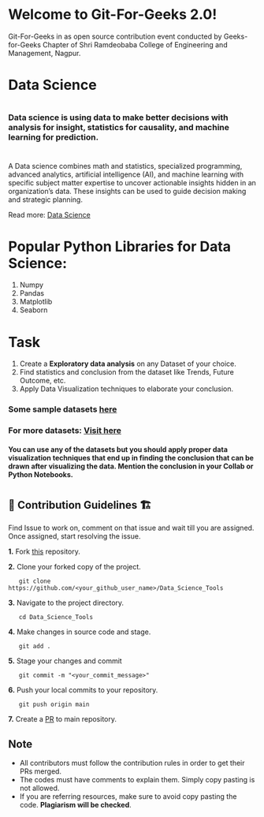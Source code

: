 # Welcome to Git-For-Geeks 2.0!

Git-For-Geeks in as open source contribution event conducted by Geeks-for-Geeks Chapter of Shri Ramdeobaba College of Engineering and Management, Nagpur.

# Data Science
#
### **Data science is using data to make better decisions with analysis for insight, statistics for causality, and machine learning for prediction.**
#
A Data science combines math and statistics, specialized programming, advanced analytics, artificial intelligence (AI), and machine learning with specific subject matter expertise to uncover actionable insights hidden in an organization’s data. These insights can be used to guide decision making and strategic planning.


Read more: [Data Science](https://towardsdatascience.com/what-is-data-science-8c8fbaef1d37)


# Popular Python Libraries for Data Science:
1. Numpy
2. Pandas
3. Matplotlib
4. Seaborn


# Task
1. Create a **Exploratory data analysis** on any Dataset of your choice. 
2. Find statistics and conclusion from the dataset like Trends, Future Outcome, etc.
2. Apply Data Visualization techniques to elaborate your conclusion.


  ### Some sample datasets [here](https://github.com/Git-For-Geeks/Data_Science_Tools/tree/main/Dataset)
  ### For more datasets: [Visit here](https://www.kaggle.com/datasets)

  #### You can use any of the datasets but you should apply proper data visualization techniques that end up in finding the conclusion that can be drawn after visualizing the data. Mention the conclusion in your Collab or Python Notebooks.
  

#
## 📌 Contribution Guidelines 🏗 


 Find Issue to work on, comment on that issue and wait till you are assigned. Once assigned, start resolving the issue.

**1.**  Fork [this](https://github.com/Git-For-Geeks/Data_Science_Tools) repository.

**2.**  Clone your forked copy of the project.

```
   git clone https://github.com/<your_github_user_name>/Data_Science_Tools
```

**3.** Navigate to the project directory.

```
   cd Data_Science_Tools
```

**4.** Make changes in source code and stage.
```
   git add .
```

**5.** Stage your changes and commit
```
   git commit -m "<your_commit_message>"
```

**6.** Push your local commits to your repository.

```
   git push origin main
```

**7.** Create a [PR](https://help.github.com/en/github/collaborating-with-issues-and-pull-requests/creating-a-pull-request) to main repository.


## Note

- All contributors must follow the contribution rules in order to get their PRs merged.
- The codes must have comments to explain them. Simply copy pasting is not allowed.
- If you are referring resources, make sure to avoid copy pasting the code. **Plagiarism will be checked**.

